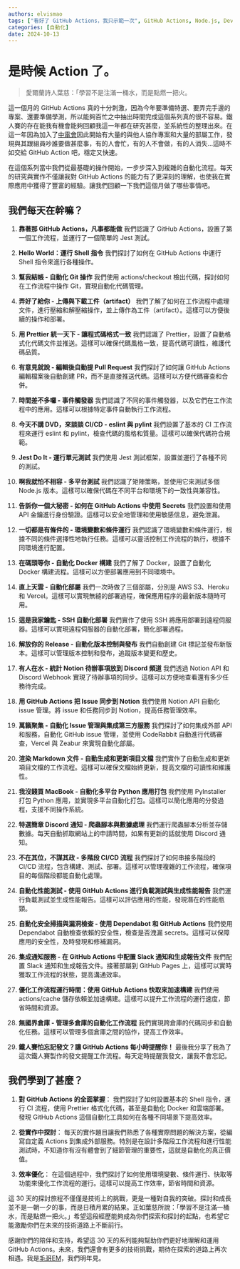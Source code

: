 ```yaml
---
authors: elvismao
tags: ["看好了 GitHub Actions，我只示範一次", GitHub Actions, Node.js, DevOps]
categories: [自動化]
date: 2024-10-13
---
```


# 是時候 Action 了。

> 愛爾蘭詩人葉慈：「學習不是注滿一桶水，而是點燃一把火。

這一個月的 GitHub Actions 真的十分刺激，因為今年要準備特選、要弄完手邊的專案、還要準備學測，所以能夠百忙之中抽出時間完成這個系列真的很不容易。鐵人賽的存在能我有機會能夠回顧我這一年都在研究甚麼，並系統性的整理出來。在這一年因為加入了[中電會](https://scaict.org/)因此開始有大量的與他人協作專案和大量的部屬工作，發現與其跟組員吵誰要做甚麼事，有的人會忙，有的人不會做，有的人消失...這時不如交給 GitHub Action 吧，穩定又快速。

在這個系列當中我們從最基礎的操作開始，一步步深入到複雜的自動化流程。每天的研究與實作不僅讓我對 GitHub Actions 的能力有了更深刻的理解，也使我在實際應用中獲得了豐富的經驗。讓我們回顧一下我們這個月做了哪些事情吧。

## 我們每天在幹嘛？

1. **靠著那 GitHub Actions，凡事都能做**
   我們認識了 GitHub Actions，設置了第一個工作流程，並運行了一個簡單的 Jest 測試。

2. **Hello World：運行 Shell 指令**
   我們探討了如何在 GitHub Actions 中運行 Shell 指令來進行各種操作。

3. **幫我結帳 - 自動化 Git 操作**
   我們使用 actions/checkout 檢出代碼，探討如何在工作流程中操作 Git，實現自動化代碼管理。

4. **弄好了給你 - 上傳與下載工件（artifact）**
   我們了解了如何在工作流程中處理文件，進行壓縮和解壓縮操作，並上傳作為工件（artifact）。這樣可以方便後續的操作和部署。

5. **用 Prettier 統一天下 - 讓程式碼格式一致**
   我們認識了 Prettier，設置了自動格式化代碼文件並推送。這樣可以確保代碼風格一致，提高代碼可讀性，維護代碼品質。

6. **有意見就說 - 編輯後自動提 Pull Request**
   我們探討了如何讓 GitHub Actions 編輯檔案後自動創建 PR，而不是直接推送代碼。這樣可以方便代碼審查和合併。

7. **時間差不多囉 - 事件觸發器**
   我們認識了不同的事件觸發器，以及它們在工作流程中的應用。這樣可以根據特定事件自動執行工作流程。

8. **今天不講 DVD，來談談 CI/CD - eslint 與 pylint**
   我們設置了基本的 CI 工作流程來運行 eslint 和 pylint，檢查代碼的風格和質量。這樣可以確保代碼符合規範。

9. **Jest Do It - 運行單元測試**
   我們使用 Jest 測試框架，設置並運行了各種不同的測試。

10. **啊我就怕不相容 - 多平台測試**
    我們認識了矩陣策略，並使用它來測試多個 Node.js 版本。這樣可以確保代碼在不同平台和環境下的一致性與兼容性。
11. **告訴你一個大秘密 - 如何在 GitHub Actions 中使用 Secrets**
    我們設置和使用 API 金鑰進行身份驗證。這樣可以安全地管理和使用敏感信息，避免泄漏。

12. **一切都是有條件的 - 環境變數和條件運行**
    我們認識了環境變數和條件運行，根據不同的條件選擇性地執行任務。這樣可以靈活控制工作流程的執行，根據不同環境進行配置。

13. **在碼頭等你 - 自動化 Docker 構建**
    我們了解了 Docker，設置了自動化 Docker 構建流程。這樣可以方便部署應用到不同環境中。

14. **直上天雲 - 自動化部屬**
    我們一次時做了三個部屬，分別是 AWS S3、Heroku 和 Vercel。這樣可以實現無縫的部署過程，確保應用程序的最新版本隨時可用。

15. **這是我家鑰匙 - SSH 自動化部署**
    我們實作了使用 SSH 將應用部署到遠程伺服器。這樣可以實現遠程伺服器的自動化部署，簡化部署過程。

16. **解放你的 Release - 自動化版本控制與發布**
    我們自動創建 Git 標記並發布新版本。這樣可以管理版本控制和發布，追蹤版本變更和歷史。

17. **有人在水 - 統計 Notion 待辦事項放到 Discord 頻道**
    我們透過 Notion API 和 Discord Webhook 實現了待辦事項的同步。這樣可以方便地查看還有多少任務待完成。

18. **用 GitHub Actions 把 Issue 同步到 Notion**
    我們使用 Notion API 自動化 issue 管理。將 issue 和任務同步到 Notion，提高任務管理效率。

19. **萬籟聚集 - 自動化 Issue 管理與集成第三方服務**
    我們探討了如何集成外部 API 和服務，自動化 GitHub issue 管理，並使用 CodeRabbit 自動進行代碼審查，Vercel 與 Zeabur 來實現自動化部屬。

20. **渲染 Markdown 文件 - 自動生成和更新項目文檔**
    我們實作了自動生成和更新項目文檔的工作流程。這樣可以確保文檔始終更新，提高文檔的可讀性和維護性。

21. **我沒錢買 MacBook - 自動化多平台 Python 應用打包**
    我們使用 PyInstaller 打包 Python 應用，並實現多平台自動化打包。這樣可以簡化應用的分發過程，支援不同操作系統。

22. **特選簡章 Discord 通知 - 爬蟲腳本與數據處理**
    我們運行爬蟲腳本分析並存儲數據。每天自動抓取網站上的申請時間，如果有更新的話就使用 Discord 通知。

23. **不在其位，不謀其政 - 多階段 CI/CD 流程**
    我們探討了如何串接多階段的 CI/CD 流程，包含構建、測試、部署。這樣可以管理複雜的工作流程，確保項目的每個階段都能自動化處理。

24. **自動化性能測試 - 使用 GitHub Actions 進行負載測試與生成性能報告**
    我們運行負載測試並生成性能報告。這樣可以評估應用的性能，發現潛在的性能瓶頸。

25. **自動化安全掃描與漏洞檢查 - 使用 Dependabot 和 GitHub Actions**
    我們使用 Dependabot 自動檢查依賴的安全性，檢查是否洩漏 secrets。這樣可以保障應用的安全性，及時發現和修補漏洞。

26. **集成通知服務 - 在 GitHub Actions 中配置 Slack 通知和生成報告文件**
    我們配置 Slack 通知和生成報告文件。接著部屬到 GitHub Pages 上，這樣可以實時獲取工作流程的狀態，提高溝通效率。

27. **優化工作流程運行時間：使用 GitHub Actions 快取來加速構建**
    我們使用 actions/cache 儲存依賴並加速構建。這樣可以提升工作流程的運行速度，節省時間和資源。

28. **無國界倉庫 - 管理多倉庫的自動化工作流程**
    我們實現跨倉庫的代碼同步和自動化任務。這樣可以管理多個倉庫之間的協作，提高工作效率。

29. **鐵人賽怕忘記發文？讓 GitHub Actions 每小時提醒你！**
    最後我分享了我為了這次鐵人賽製作的發文提醒工作流程。每天定時提醒我發文，讓我不會忘記。

## 我們學到了甚麼？

1. **對 GitHub Actions 的全面掌握**：
   我們探討了如何設置基本的 Shell 指令，運行 CI 流程，使用 Prettier 格式化代碼，甚至是自動化 Docker 和雲端部署。發現 GitHub Actions 這個自動化工具如何在各種不同場景下提高效率。

2. **從實作中探討**：
   每天的實作題目讓我們熟悉了各種實際問題的解決方案，從編寫自定義 Actions 到集成外部服務。特別是在設計多階段工作流程和進行性能測試時，不知道你有沒有體會到了細節管理的重要性，這就是自動化的真正價值。

3. **效率優化**：
   在這個過程中，我們探討了如何使用環境變數、條件運行、快取等功能來優化工作流程的運行。這樣可以提高工作效率，節省時間和資源。

這 30 天的探討旅程不僅僅是技術上的挑戰，更是一種對自我的突破。探討和成長並不是一朝一夕的事，而是日積月累的結果。正如葉慈所說：「學習不是注滿一桶水，而是點燃一把火。」希望這段經歷能夠成為你們探索和探討的起點，也希望它能激勵你們在未來的技術道路上不斷前行。

感謝你們的陪伴和支持，希望這 30 天的系列能夠幫助你們更好地理解和運用 GitHub Actions。未來，我們還會有更多的技術挑戰，期待在探索的道路上再次相遇。我是[毛哥EM](https://elvismao.com/)，我們明年見。

